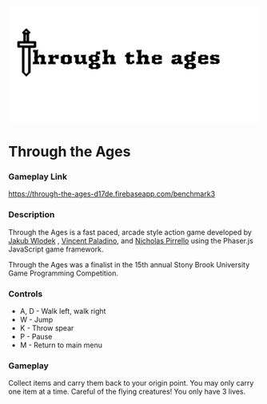 ![image](public/Logo_ThroughTheAges.png)

# Through the Ages

### Gameplay Link
https://through-the-ages-d17de.firebaseapp.com/benchmark3


### Description

Through the Ages is a fast paced, arcade style action game developed by [Jakub Wlodek](https://github.com/jwlodek) , [Vincent Paladino](https://github.com/vpaladino778), and [Nicholas Pirrello](https://github.com/nspirrello) using the Phaser.js JavaScript game framework. 

Through the Ages was a finalist in the 15th annual Stony Brook University Game Programming Competition.

### Controls

* A, D - Walk left, walk right
* W - Jump
* K - Throw spear
* P - Pause
* M - Return to main menu

### Gameplay

Collect items and carry them back to your origin point. You may only carry one item at a time. Careful of the flying creatures! You only have 3 lives.
